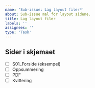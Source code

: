 ```yaml
---
name: 'Sub-issue: Lag layout filer*'
about: Sub-issue mal for layout sidene.
title: Lag layout filer
labels: ''
assignees: ''
type: 'Task'
---
```


## Sider i skjemaet

<!-- Legg til aktuelle layoutsider i sjekklisten. -->

- [ ] S01_Forside (eksempel)
- [ ] Oppsummering
- [ ] PDF
- [ ] Kvittering
